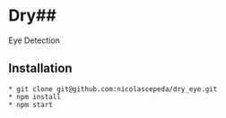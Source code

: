# Dry##

 Eye Detection

## Installation

```
* git clone git@github.com:nicolascepeda/dry_eye.git
* npm install
* npm start
```
